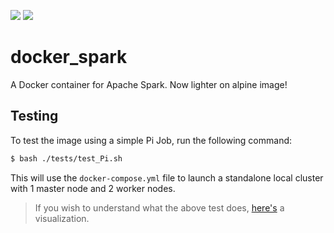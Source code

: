 [![](https://images.microbadger.com/badges/image/siaarzh/docker_spark.svg)](https://microbadger.com/images/siaarzh/docker_spark "Get your own image badge on microbadger.com") [![](https://images.microbadger.com/badges/version/siaarzh/docker_spark:2.4.0-alpine.svg)](https://microbadger.com/images/siaarzh/docker_spark:2.4.0-alpine "Get your own version badge on microbadger.com")



# docker_spark

A Docker container for Apache Spark. Now lighter on alpine image!

## Testing

To test the image using a simple Pi Job, run the following command:

```bash
$ bash ./tests/test_Pi.sh
```

This will use the `docker-compose.yml` file to launch a standalone local cluster with 1 master node and 2 worker nodes.

> If you wish to understand what the above test does, [here's](https://seeing-theory.brown.edu/frequentist-inference/index.html) a visualization.
